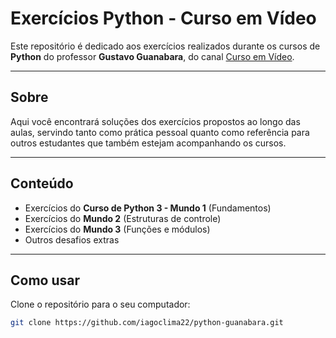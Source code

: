 # Exercícios Python - Curso em Vídeo

Este repositório é dedicado aos exercícios realizados durante os cursos de **Python** do professor **Gustavo Guanabara**, do canal [Curso em Vídeo](https://www.youtube.com/c/CursoemV%C3%ADdeo).

---

## Sobre

Aqui você encontrará soluções dos exercícios propostos ao longo das aulas, servindo tanto como prática pessoal quanto como referência para outros estudantes que também estejam acompanhando os cursos.

---

## Conteúdo

- Exercícios do **Curso de Python 3 - Mundo 1** (Fundamentos)
- Exercícios do **Mundo 2** (Estruturas de controle)
- Exercícios do **Mundo 3** (Funções e módulos)
- Outros desafios extras

---

## Como usar

Clone o repositório para o seu computador:

```bash
git clone https://github.com/iagoclima22/python-guanabara.git
